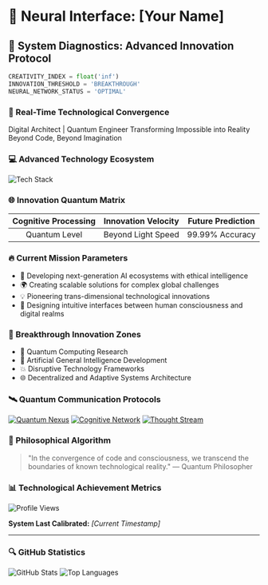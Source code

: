 # 🌌 Neural Interface: [Your Name]

## 🔬 System Diagnostics: Advanced Innovation Protocol

```python
CREATIVITY_INDEX = float('inf')
INNOVATION_THRESHOLD = 'BREAKTHROUGH'
NEURAL_NETWORK_STATUS = 'OPTIMAL'
```

### 🚀 Real-Time Technological Convergence

Digital Architect | Quantum Engineer
Transforming Impossible into Reality
Beyond Code, Beyond Imagination

### 💻 Advanced Technology Ecosystem

![Tech Stack](https://skillicons.dev/icons?i=ai,python,rust,tensorflow,kubernetes,react,nextjs,graphql,docker,webflow)

### 🌐 Innovation Quantum Matrix

| Cognitive Processing | Innovation Velocity | Future Prediction |
|:-------------------:|:-------------------:|:-----------------:|
| Quantum Level       | Beyond Light Speed  | 99.99% Accuracy   |

### 🔥 Current Mission Parameters

- 🤖 Developing next-generation AI ecosystems with ethical intelligence
- 🌍 Creating scalable solutions for complex global challenges
- 💡 Pioneering trans-dimensional technological innovations
- 🚀 Designing intuitive interfaces between human consciousness and digital realms

### 🌈 Breakthrough Innovation Zones

- 🔬 Quantum Computing Research
- 🧬 Artificial General Intelligence Development
- 💥 Disruptive Technology Frameworks
- 🌐 Decentralized and Adaptive Systems Architecture

### 🛰️ Quantum Communication Protocols

[![Quantum Nexus](https://img.shields.io/badge/Quantum_Communication-FF6B6B?style=for-the-badge&logo=protonmail&logoColor=black)](mailto:quantum.architect@innovation.dev)
[![Cognitive Network](https://img.shields.io/badge/Professional_Network-00A4E4?style=for-the-badge&logo=linkedin&logoColor=white)](https://linkedin.com/in/your-profile)
[![Thought Stream](https://img.shields.io/badge/Digital_Insights-1DA1F2?style=for-the-badge&logo=twitter&logoColor=white)](https://twitter.com/your_handle)

### 💬 Philosophical Algorithm

> "In the convergence of code and consciousness, we transcend the boundaries of known technological reality."
> — Quantum Philosopher

### 📊 Technological Achievement Metrics

![Profile Views](https://komarev.com/ghpvc/?username=yourusername&color=blueviolet&style=plastic&label=NEURAL+INTERACTIONS)

**System Last Calibrated:** *[Current Timestamp]*

---

### 🔍 GitHub Statistics

![GitHub Stats](https://github-readme-stats.vercel.app/api?username=yourusername&show_icons=true&theme=radical)
![Top Languages](https://github-readme-stats.vercel.app/api/top-langs/?username=yourusername&layout=compact&theme=radical)
